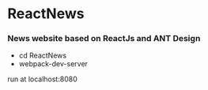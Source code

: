# ReactNews

### News website based on ReactJs and ANT Design

* cd ReactNews
* webpack-dev-server

run at localhost:8080
